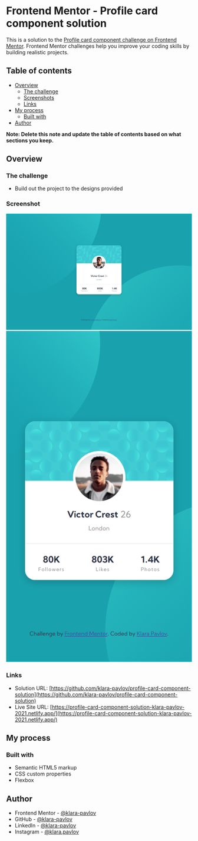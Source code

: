 # Frontend Mentor - Profile card component solution

This is a solution to the [Profile card component challenge on Frontend Mentor](https://www.frontendmentor.io/challenges/profile-card-component-cfArpWshJ). Frontend Mentor challenges help you improve your coding skills by building realistic projects.

## Table of contents

- [Overview](#overview)
  - [The challenge](#the-challenge)
  - [Screenshots](#screenshots)
  - [Links](#links)
- [My process](#my-process)
  - [Built with](#built-with)
- [Author](#author)

**Note: Delete this note and update the table of contents based on what sections you keep.**

## Overview

### The challenge

- Build out the project to the designs provided

### Screenshot

![](./screenshot.png)
![](./screenshot_mobile.png)

### Links

- Solution URL: [https://github.com/klara-pavlov/profile-card-component-solution](https://github.com/klara-pavlov/profile-card-component-solution)
- Live Site URL: [https://profile-card-component-solution-klara-pavlov-2021.netlify.app/](https://profile-card-component-solution-klara-pavlov-2021.netlify.app/)

## My process

### Built with

- Semantic HTML5 markup
- CSS custom properties
- Flexbox

## Author

- Frontend Mentor - [@klara-pavlov](https://www.frontendmentor.io/profile/klara-pavlov)
- GitHub - [@klara-pavlov](https://github.com/klara-pavlov)
- LinkedIn - [@klara-pavlov](https://www.linkedin.com/in/klara-pavlov/)
- Instagram - [@klara.pavlov](https://www.instagram.com/klara.pavlov/)
